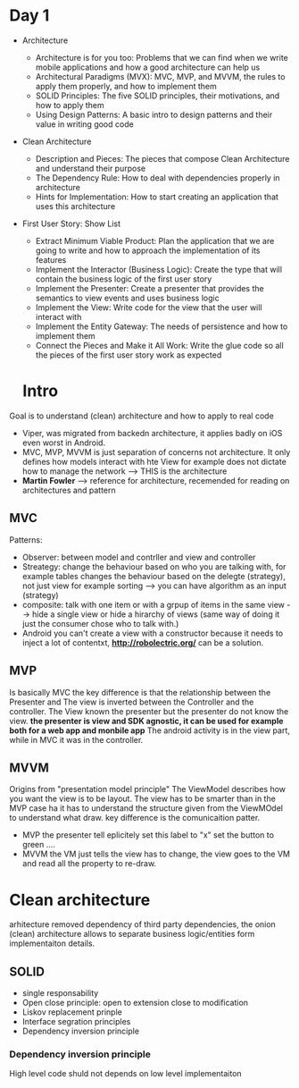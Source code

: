 # Day 1
* Architecture
  * Architecture is for you too: Problems that we can find when we write mobile applications and how a good architecture can help us
  * Architectural Paradigms (MVX): MVC, MVP, and MVVM, the rules to apply them properly, and how to implement them
  * SOLID Principles: The five SOLID principles, their motivations, and how to apply them
  * Using Design Patterns: A basic intro to design patterns and their value in writing good code
* Clean Architecture
  * Description and Pieces: The pieces that compose Clean Architecture and understand their purpose
  * The Dependency Rule: How to deal with dependencies properly in architecture
  * Hints for Implementation: How to start creating an application that uses this architecture
* First User Story: Show List
  * Extract Minimum Viable Product: Plan the application that we are going to write and how to approach the implementation of its features
  * Implement the Interactor (Business Logic): Create the type that will contain the business logic of the first user story
  * Implement the Presenter: Create a presenter that provides the semantics to view events and uses business logic
  * Implement the View: Write code for the view that the user will interact with
  * Implement the Entity Gateway: The needs of persistence and how to implement them
  * Connect the Pieces and Make it All Work: Write the glue code so all the pieces of the first user story work as expected


  # Intro
Goal is to understand (clean) architecture and how to apply to real code
- Viper, was migrated from backedn architecture, it applies badly on iOS even worst in Android.
- MVC, MVP, MVVM is just separation of concerns not architecture. It only defines how models interact with hte View for example does not dictate how to manage the network --> THIS is the architecture
- **Martin Fowler** --> reference for architecture, recemended for reading on architectures and pattern 

## MVC
Patterns:
- Observer: between model and contrller and view and controller
- Streategy: change the behaviour based on who you are talking with, for example tables changes the behaviour based on the delegte (strategy), not just view for example sorting --> you can have algorithm as an input (strategy)
- composite: talk with one item or with a grpup of items in the same view --> hide a single view or hide a hirarchy of views (same way of doing it just the consumer chose who to talk with.)
-  Android you can't create a view with a constructor because it needs to inject a lot of contentxt, **http://robolectric.org/** can be a solution.

## MVP
Is basically MVC the key difference is that the relationship between the Presenter and The view is inverted between the Controller and the controller.
The View known the presenter but the presenter do not know the view. **the presenter is view and SDK agnostic, it can be used for example both for a web app and monbile app**
The android activity is in the view part, while in MVC it was in the controller.

## MVVM
Origins from "presentation model principle" 
The ViewModel describes how you want the view is to be layout.
The view has to be smarter than in the MVP case ha it has to understand the structure given from the ViewMOdel to understand what draw.
key difference is the comunicaition patter.
- MVP the presenter tell eplicitely set this label to "x" set the button to green ....
- MVVM the VM just tells the view has to change, the  view goes to the VM and read all the property to re-draw.

# Clean architecture
arhitecture removed dependency of third party dependencies, the onion (clean) architecture allows to separate business logic/entities form implementaiton details.

## SOLID
- single responsability 
- Open close principle: open to extension close to modification 
- Liskov replacement prinple 
- Interface segration principles
- Dependency inversion principle

### Dependency inversion principle
High level code shuld not depends on low level implementaiton 

